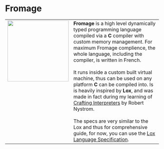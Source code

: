 <h1>Fromage</h1>

<table>
  <tr>
    <td style="vertical-align: top;"> <img src="https://github.com/user-attachments/assets/c4018ec3-24cd-4127-a9cc-445d8e968233" style="height: 200; width: 200;">
    </td>
    <td style="vertical-align: top;"> <div>
        <b>Fromage</b> is a high level dynamically typed programming language compiled via a <b>C</b> compiler with custom memory management.
        For maximum Fromage complience, the whole language, including the compiler, is written in French.<br><br>
        It runs inside a custom built virtual machine, thus can be used on any platform <b>C</b> can be compiled into.
        Is is heavily inspired by <b>Lox</b>, and was made in fact during my learning of <a href="https://craftinginterpreters.com/">Crafting Interpreters</a> by Robert Nystrom.<br><br>
        The specs are very similar to the Lox and thus for comprehensive guide, for now, you can use the <a href="https://craftinginterpreters.com/the-lox-language.html">Lox Language Specification</a>.
      </div>
    </td>
  </tr>
</table>
